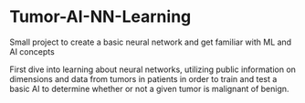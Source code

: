 # Tumor-AI-NN-Learning
Small project to create a basic neural network and get familiar with ML and AI concepts

First dive into learning about neural networks, utilizing public information on dimensions and data from tumors in patients in order to train and test a basic AI to determine whether or not a given tumor is malignant of benign. 
